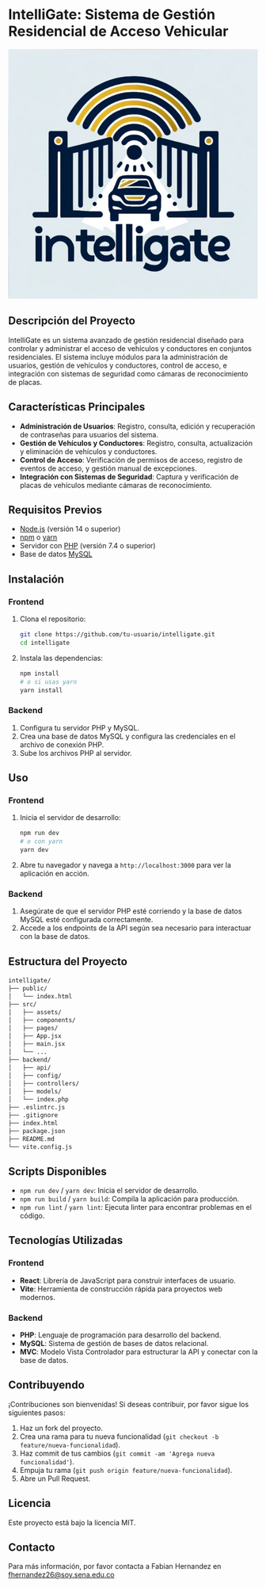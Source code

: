 
# IntelliGate: Sistema de Gestión Residencial de Acceso Vehicular

![IntelliGate Logo](https://github.com/19Juliette92/project1/blob/rama-fabian/src/assets/img/Intelligate_logo.jpg)

## Descripción del Proyecto

IntelliGate es un sistema avanzado de gestión residencial diseñado para controlar y administrar el acceso de vehículos y conductores en conjuntos residenciales. El sistema incluye módulos para la administración de usuarios, gestión de vehículos y conductores, control de acceso, e integración con sistemas de seguridad como cámaras de reconocimiento de placas.

## Características Principales

- **Administración de Usuarios**: Registro, consulta, edición y recuperación de contraseñas para usuarios del sistema.
- **Gestión de Vehículos y Conductores**: Registro, consulta, actualización y eliminación de vehículos y conductores.
- **Control de Acceso**: Verificación de permisos de acceso, registro de eventos de acceso, y gestión manual de excepciones.
- **Integración con Sistemas de Seguridad**: Captura y verificación de placas de vehículos mediante cámaras de reconocimiento.

## Requisitos Previos

- [Node.js](https://nodejs.org/) (versión 14 o superior)
- [npm](https://www.npmjs.com/) o [yarn](https://yarnpkg.com/)
- Servidor con [PHP](https://www.php.net/) (versión 7.4 o superior)
- Base de datos [MySQL](https://www.mysql.com/)

## Instalación

### Frontend

1. Clona el repositorio:
    ```bash
    git clone https://github.com/tu-usuario/intelligate.git
    cd intelligate
    ```

2. Instala las dependencias:
    ```bash
    npm install
    # o si usas yarn
    yarn install
    ```

### Backend

1. Configura tu servidor PHP y MySQL.
2. Crea una base de datos MySQL y configura las credenciales en el archivo de conexión PHP.
3. Sube los archivos PHP al servidor.

## Uso

### Frontend

1. Inicia el servidor de desarrollo:
    ```bash
    npm run dev
    # o con yarn
    yarn dev
    ```

2. Abre tu navegador y navega a `http://localhost:3000` para ver la aplicación en acción.

### Backend

1. Asegúrate de que el servidor PHP esté corriendo y la base de datos MySQL esté configurada correctamente.
2. Accede a los endpoints de la API según sea necesario para interactuar con la base de datos.

## Estructura del Proyecto

```plaintext
intelligate/
├── public/
│   └── index.html
├── src/
│   ├── assets/
│   ├── components/
│   ├── pages/
│   ├── App.jsx
│   ├── main.jsx
│   └── ...
├── backend/
│   ├── api/
│   ├── config/
│   ├── controllers/
│   ├── models/
│   └── index.php
├── .eslintrc.js
├── .gitignore
├── index.html
├── package.json
├── README.md
└── vite.config.js
```

## Scripts Disponibles

- `npm run dev` / `yarn dev`: Inicia el servidor de desarrollo.
- `npm run build` / `yarn build`: Compila la aplicación para producción.
- `npm run lint` / `yarn lint`: Ejecuta linter para encontrar problemas en el código.

## Tecnologías Utilizadas

### Frontend

- **React**: Librería de JavaScript para construir interfaces de usuario.
- **Vite**: Herramienta de construcción rápida para proyectos web modernos.

### Backend

- **PHP**: Lenguaje de programación para desarrollo del backend.
- **MySQL**: Sistema de gestión de bases de datos relacional.
- **MVC**: Modelo Vista Controlador para estructurar la API y conectar con la base de datos.

## Contribuyendo

¡Contribuciones son bienvenidas! Si deseas contribuir, por favor sigue los siguientes pasos:

1. Haz un fork del proyecto.
2. Crea una rama para tu nueva funcionalidad (`git checkout -b feature/nueva-funcionalidad`).
3. Haz commit de tus cambios (`git commit -am 'Agrega nueva funcionalidad'`).
4. Empuja tu rama (`git push origin feature/nueva-funcionalidad`).
5. Abre un Pull Request.

## Licencia

Este proyecto está bajo la licencia MIT.

## Contacto

Para más información, por favor contacta a Fabian Hernandez en fhernandez26@soy.sena.edu.co
